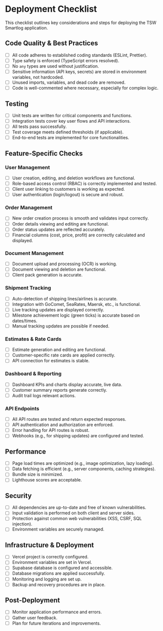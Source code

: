 # Deployment Checklist

This checklist outlines key considerations and steps for deploying the TSW Smartlog application.

## Code Quality & Best Practices
- [ ] All code adheres to established coding standards (ESLint, Prettier).
- [ ] Type safety is enforced (TypeScript errors resolved).
- [ ] No `any` types are used without justification.
- [ ] Sensitive information (API keys, secrets) are stored in environment variables, not hardcoded.
- [ ] Unused imports, variables, and dead code are removed.
- [ ] Code is well-commented where necessary, especially for complex logic.

## Testing
- [ ] Unit tests are written for critical components and functions.
- [ ] Integration tests cover key user flows and API interactions.
- [ ] All tests pass successfully.
- [ ] Test coverage meets defined thresholds (if applicable).
- [ ] End-to-end tests are implemented for core functionalities.

## Feature-Specific Checks
### User Management
- [ ] User creation, editing, and deletion workflows are functional.
- [ ] Role-based access control (RBAC) is correctly implemented and tested.
- [ ] Client user linking to customers is working as expected.
- [ ] User authentication (login/logout) is secure and robust.

### Order Management
- [ ] New order creation process is smooth and validates input correctly.
- [ ] Order details viewing and editing are functional.
- [ ] Order status updates are reflected accurately.
- [ ] Financial columns (cost, price, profit) are correctly calculated and displayed.

### Document Management
- [ ] Document upload and processing (OCR) is working.
- [ ] Document viewing and deletion are functional.
- [ ] Client pack generation is accurate.

### Shipment Tracking
- [ ] Auto-detection of shipping lines/airlines is accurate.
- [ ] Integration with GoComet, SeaRates, Maersk, etc., is functional.
- [ ] Live tracking updates are displayed correctly.
- [ ] Milestone achievement logic (green ticks) is accurate based on dates/times.
- [ ] Manual tracking updates are possible if needed.

### Estimates & Rate Cards
- [ ] Estimate generation and editing are functional.
- [ ] Customer-specific rate cards are applied correctly.
- [ ] API connection for estimates is stable.

### Dashboard & Reporting
- [ ] Dashboard KPIs and charts display accurate, live data.
- [ ] Customer summary reports generate correctly.
- [ ] Audit trail logs relevant actions.

### API Endpoints
- [ ] All API routes are tested and return expected responses.
- [ ] API authentication and authorization are enforced.
- [ ] Error handling for API routes is robust.
- [ ] Webhooks (e.g., for shipping updates) are configured and tested.

## Performance
- [ ] Page load times are optimized (e.g., image optimization, lazy loading).
- [ ] Data fetching is efficient (e.g., server components, caching strategies).
- [ ] Bundle size is minimized.
- [ ] Lighthouse scores are acceptable.

## Security
- [ ] All dependencies are up-to-date and free of known vulnerabilities.
- [ ] Input validation is performed on both client and server sides.
- [ ] Protection against common web vulnerabilities (XSS, CSRF, SQL injection).
- [ ] Environment variables are securely managed.

## Infrastructure & Deployment
- [ ] Vercel project is correctly configured.
- [ ] Environment variables are set in Vercel.
- [ ] Supabase database is configured and accessible.
- [ ] Database migrations are applied successfully.
- [ ] Monitoring and logging are set up.
- [ ] Backup and recovery procedures are in place.

## Post-Deployment
- [ ] Monitor application performance and errors.
- [ ] Gather user feedback.
- [ ] Plan for future iterations and improvements.
